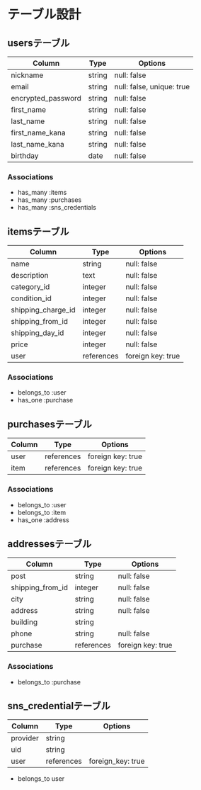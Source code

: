 # テーブル設計

## usersテーブル
| Column             | Type    | Options                   |
| ------------------ | ------- | ------------------------- |
| nickname           | string  | null: false               |
| email              | string  | null: false, unique: true |
| encrypted_password | string  | null: false               |
| first_name         | string  | null: false               |
| last_name          | string  | null: false               |
| first_name_kana    | string  | null: false               |
| last_name_kana     | string  | null: false               |
| birthday           | date    | null: false               |


### Associations

- has_many :items
- has_many :purchases
- has_many :sns_credentials

## itemsテーブル
| Column             | Type       | Options            |
| ------------------ | ---------- | ------------------ |
| name               | string     | null: false        |
| description        | text       | null: false        |
| category_id        | integer    | null: false        |
| condition_id       | integer    | null: false        |
| shipping_charge_id | integer    | null: false        |
| shipping_from_id   | integer    | null: false        |
| shipping_day_id    | integer    | null: false        |
| price              | integer    | null: false        |
| user               | references | foreign key: true  |

### Associations

- belongs_to :user
- has_one :purchase


## purchasesテーブル
| Column | Type       | Options            |
| ------ | ---------- | ------------------ |
| user   | references | foreign key: true  |
| item   | references | foreign key: true  |

### Associations

- belongs_to :user
- belongs_to :item
- has_one :address


## addressesテーブル
| Column              | Type       | Options            |
| --------------------| ---------- | ------------------ |
| post                | string     | null: false        |
| shipping_from_id    | integer    | null: false        |
| city                | string     | null: false        |
| address             | string     | null: false        |
| building            | string     |                    |
| phone               | string     | null: false        |
| purchase            | references | foreign key: true  |

### Associations

- belongs_to :purchase

## sns_credentialテーブル
| Column   | Type       | Options           |
| -------- | ---------- | ----------------- |
| provider | string     |                   |
| uid      | string     |                   |
| user     | references | foreign_key: true |

- belongs_to user